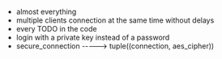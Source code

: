 - almost everything
- multiple clients connection at the same time without delays
- every TODO in the code
- login with a private key instead of a password
- secure_connection -----> tuple((connection, aes_cipher))